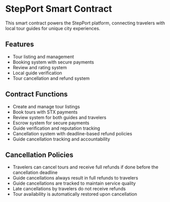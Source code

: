 # StepPort Smart Contract

This smart contract powers the StepPort platform, connecting travelers with local tour guides for unique city experiences.

## Features
- Tour listing and management
- Booking system with secure payments
- Review and rating system
- Local guide verification
- Tour cancellation and refund system

## Contract Functions
- Create and manage tour listings
- Book tours with STX payments
- Review system for both guides and travelers
- Escrow system for secure payments
- Guide verification and reputation tracking
- Cancellation system with deadline-based refund policies
- Guide cancellation tracking and accountability

## Cancellation Policies
- Travelers can cancel tours and receive full refunds if done before the cancellation deadline
- Guide cancellations always result in full refunds to travelers
- Guide cancellations are tracked to maintain service quality
- Late cancellations by travelers do not receive refunds
- Tour availability is automatically restored upon cancellation
